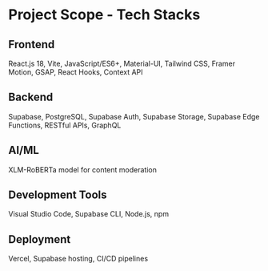 # Project Scope - Tech Stacks

## Frontend
React.js 18, Vite, JavaScript/ES6+, Material-UI, Tailwind CSS, Framer Motion, GSAP, React Hooks, Context API

## Backend
Supabase, PostgreSQL, Supabase Auth, Supabase Storage, Supabase Edge Functions, RESTful APIs, GraphQL

## AI/ML
XLM-RoBERTa model for content moderation

## Development Tools
Visual Studio Code, Supabase CLI, Node.js, npm

## Deployment
Vercel, Supabase hosting, CI/CD pipelines
